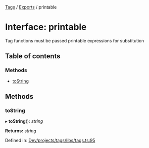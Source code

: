 [Tags](../README.md) / [Exports](../modules.md) / printable

# Interface: printable

Tag functions must be passed printable expressions for substitution

## Table of contents

### Methods

- [toString](printable.md#tostring)

## Methods

### toString

▸ **toString**(): *string*

**Returns:** *string*

Defined in: [Dev/projects/tags/libs/tags.ts:95](https://github.com/jr-grenoble/tags/blob/37448b8/libs/tags.ts#L95)
